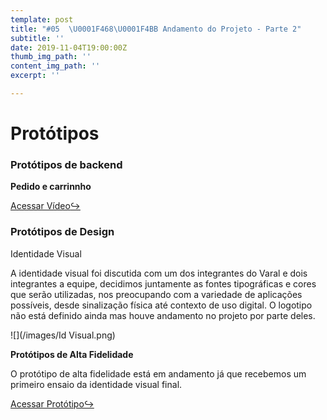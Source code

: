 ```yaml
---
template: post
title: "#05  \U0001F468‍\U0001F4BB Andamento do Projeto - Parte 2"
subtitle: ''
date: 2019-11-04T19:00:00Z
thumb_img_path: ''
content_img_path: ''
excerpt: ''

---
```

# **Protótipos**

### Protótipos de backend

**Pedido e carrinnho**

[Acessar Vídeo](https://www.youtube.com/watch?v=VPksuVcFlec)[↪](https://youtu.be/l9EfHSSs2DA "Acessar vídeo")

### Protótipos de Design

Identidade Visual

A identidade visual foi discutida com um dos integrantes do Varal e dois integrantes a equipe, decidimos juntamente as fontes tipográficas e cores que serão utilizadas, nos preocupando com a variedade de aplicações possíveis, desde sinalização física até contexto de uso digital. O logotipo não está definido ainda mas houve andamento no projeto por parte deles.

![](/images/Id Visual.png)

**Protótipos de Alta Fidelidade**

O protótipo de alta fidelidade está em andamento já que recebemos um primeiro ensaio da identidade visual final.

[Acessar Protótipo↪](https://xd.adobe.com/view/649832bf-5224-4566-4a67-d6407ea480ea-12a9/)